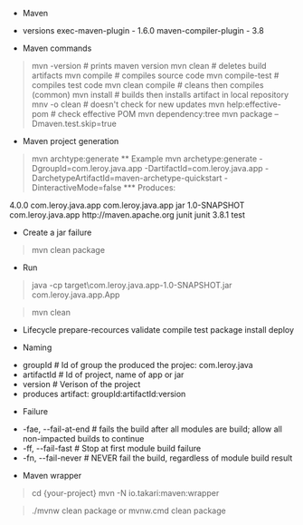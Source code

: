 * Maven

* versions
exec-maven-plugin - 1.6.0
maven-compiler-plugin - 3.8

* Maven commands
> mvn -version          # prints maven version
> mvn clean             # deletes build artifacts
> mvn compile           # compiles source code
> mvn compile-test      # compiles test code
> mvn clean compile     # cleans then compiles (common)
> mvn install           # builds then installs artifact in local repository
> mnv -o clean          # doesn't check for new updates
> mvn help:effective-pom # check effective POM
> mvn dependency:tree
> mvn package –Dmaven.test.skip=true

* Maven project generation
> mvn archtype:generate
** Example
> mvn archetype:generate -DgroupId=com.leroy.java.app -DartifactId=com.leroy.java.app -DarchetypeArtifactId=maven-archetype-quickstart -DinteractiveMode=false
*** Produces:
<project>
    <modelVersion>4.0.0</modelVersion>
    <groupId>com.leroy.java.app</groupId>
    <artifactId>com.leroy.java.app</artifactId>
    <packaging>jar</packaging>
    <version>1.0-SNAPSHOT</version>
    <name>com.leroy.java.app</name>
    <url>http://maven.apache.org</url>
    <dependencies>
        <dependency>
            <groupId>junit</groupId>
            <artifactId>junit</artifactId>
            <version>3.8.1</version>
            <scope>test</scope>
        </dependency>
    </dependencies>
</project>

- Create a jar failure
> mvn clean package

- Run
> java -cp target\com.leroy.java.app-1.0-SNAPSHOT.jar com.leroy.java.app.App

> mvn clean

* Lifecycle
prepare-recources
validate
compile
test
package
install
deploy

* Naming
- groupId     # Id of group the produced the projec: com.leroy.java
- artifactId  # Id of project, name of app or jar
- version     # Verison of the project
- produces artifact:  groupId:artifactId:version

* Failure
- -fae, --fail-at-end   # fails the build after all modules are build; allow all non-impacted builds to continue
- -ff,  --fail-fast     # Stop at first module build failure
- -fn,  --fail-never    # NEVER fail the build, regardless of module build result

* Maven wrapper
> cd {your-project}
> mvn -N io.takari:maven:wrapper

> ./mvnw clean package
or
> mvnw.cmd clean package

